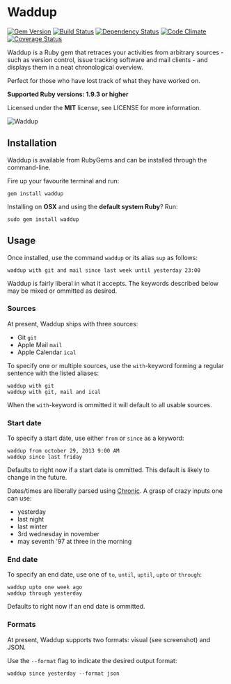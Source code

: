 # Waddup

[![Gem Version](https://img.shields.io/gem/v/waddup.svg?style=flat)](https://rubygems.org/gems/waddup)
[![Build Status](https://img.shields.io/travis/timkurvers/waddup.svg?style=flat)](https://travis-ci.org/timkurvers/waddup)
[![Dependency Status](https://img.shields.io/gemnasium/timkurvers/waddup.svg?style=flat)](https://gemnasium.com/timkurvers/waddup)
[![Code Climate](https://img.shields.io/codeclimate/github/timkurvers/waddup.svg?style=flat)](https://codeclimate.com/github/timkurvers/waddup)
[![Coverage Status](https://img.shields.io/coveralls/timkurvers/waddup.svg?style=flat)](https://coveralls.io/r/timkurvers/waddup)

Waddup is a Ruby gem that retraces your activities from arbitrary sources - such as version control, issue tracking software and mail clients - and displays them in a neat chronological overview.

Perfect for those who have lost track of what they have worked on.

**Supported Ruby versions: 1.9.3 or higher**

Licensed under the **MIT** license, see LICENSE for more information.

![Waddup](http://office.moonsphere.net/waddup.png?v1)


## Installation

Waddup is available from RubyGems and can be installed through the command-line.

Fire up your favourite terminal and run:

    gem install waddup

Installing on **OSX** and using the **default system Ruby**? Run:

    sudo gem install waddup


## Usage

Once installed, use the command `waddup` or its alias `sup` as follows:

    waddup with git and mail since last week until yesterday 23:00

Waddup is fairly liberal in what it accepts. The keywords described below may be mixed or ommitted as desired.


### Sources

At present, Waddup ships with three sources:

* Git `git`
* Apple Mail `mail`
* Apple Calendar `ical`

To specify one or multiple sources, use the `with`-keyword forming a regular sentence with the listed aliases:

    waddup with git
    waddup with git, mail and ical

When the `with`-keyword is ommitted it will default to all usable sources.


### Start date

To specify a start date, use either `from` or `since` as a keyword:

    waddup from october 29, 2013 9:00 AM
    waddup since last friday

Defaults to right now if a start date is ommitted. This default is likely to change in the future.

Dates/times are liberally parsed using [Chronic](https://github.com/mojombo/chronic). A grasp of crazy inputs one can use:

* yesterday
* last night
* last winter
* 3rd wednesday in november
* may seventh '97 at three in the morning


### End date

To specify an end date, use one of `to`, `until`, `uptil`, `upto` or `through`:

    waddup upto one week ago
    waddup through yesterday

Defaults to right now if an end date is ommitted.


### Formats

At present, Waddup supports two formats: visual (see screenshot) and JSON.

Use the `--format` flag to indicate the desired output format:

    waddup since yesterday --format json
